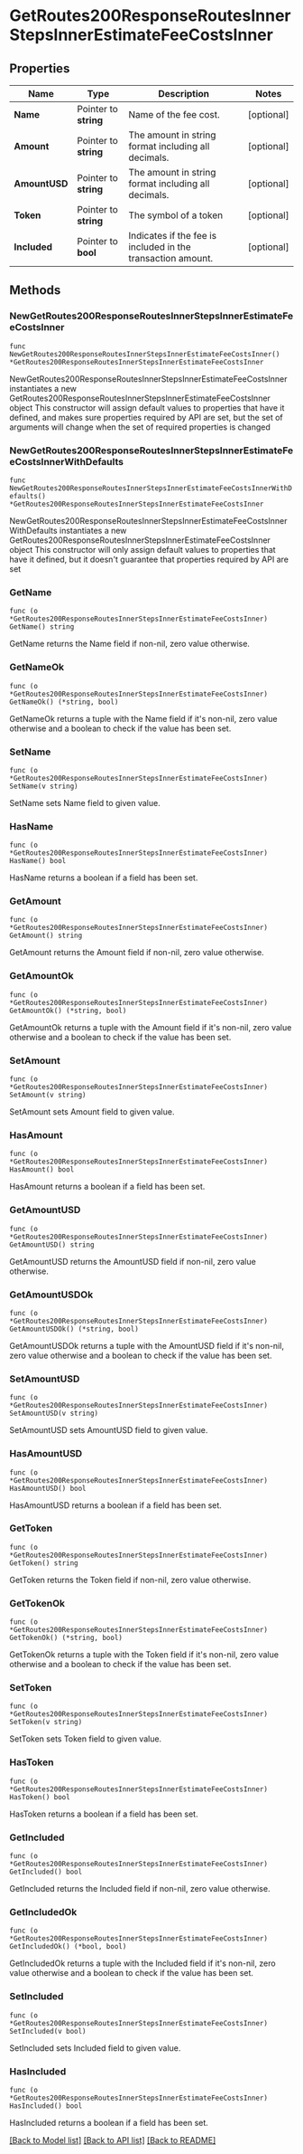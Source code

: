 # GetRoutes200ResponseRoutesInnerStepsInnerEstimateFeeCostsInner

## Properties

Name | Type | Description | Notes
------------ | ------------- | ------------- | -------------
**Name** | Pointer to **string** | Name of the fee cost. | [optional] 
**Amount** | Pointer to **string** | The amount in string format including all decimals. | [optional] 
**AmountUSD** | Pointer to **string** | The amount in string format including all decimals. | [optional] 
**Token** | Pointer to **string** | The symbol of a token | [optional] 
**Included** | Pointer to **bool** | Indicates if the fee is included in the transaction amount. | [optional] 

## Methods

### NewGetRoutes200ResponseRoutesInnerStepsInnerEstimateFeeCostsInner

`func NewGetRoutes200ResponseRoutesInnerStepsInnerEstimateFeeCostsInner() *GetRoutes200ResponseRoutesInnerStepsInnerEstimateFeeCostsInner`

NewGetRoutes200ResponseRoutesInnerStepsInnerEstimateFeeCostsInner instantiates a new GetRoutes200ResponseRoutesInnerStepsInnerEstimateFeeCostsInner object
This constructor will assign default values to properties that have it defined,
and makes sure properties required by API are set, but the set of arguments
will change when the set of required properties is changed

### NewGetRoutes200ResponseRoutesInnerStepsInnerEstimateFeeCostsInnerWithDefaults

`func NewGetRoutes200ResponseRoutesInnerStepsInnerEstimateFeeCostsInnerWithDefaults() *GetRoutes200ResponseRoutesInnerStepsInnerEstimateFeeCostsInner`

NewGetRoutes200ResponseRoutesInnerStepsInnerEstimateFeeCostsInnerWithDefaults instantiates a new GetRoutes200ResponseRoutesInnerStepsInnerEstimateFeeCostsInner object
This constructor will only assign default values to properties that have it defined,
but it doesn't guarantee that properties required by API are set

### GetName

`func (o *GetRoutes200ResponseRoutesInnerStepsInnerEstimateFeeCostsInner) GetName() string`

GetName returns the Name field if non-nil, zero value otherwise.

### GetNameOk

`func (o *GetRoutes200ResponseRoutesInnerStepsInnerEstimateFeeCostsInner) GetNameOk() (*string, bool)`

GetNameOk returns a tuple with the Name field if it's non-nil, zero value otherwise
and a boolean to check if the value has been set.

### SetName

`func (o *GetRoutes200ResponseRoutesInnerStepsInnerEstimateFeeCostsInner) SetName(v string)`

SetName sets Name field to given value.

### HasName

`func (o *GetRoutes200ResponseRoutesInnerStepsInnerEstimateFeeCostsInner) HasName() bool`

HasName returns a boolean if a field has been set.

### GetAmount

`func (o *GetRoutes200ResponseRoutesInnerStepsInnerEstimateFeeCostsInner) GetAmount() string`

GetAmount returns the Amount field if non-nil, zero value otherwise.

### GetAmountOk

`func (o *GetRoutes200ResponseRoutesInnerStepsInnerEstimateFeeCostsInner) GetAmountOk() (*string, bool)`

GetAmountOk returns a tuple with the Amount field if it's non-nil, zero value otherwise
and a boolean to check if the value has been set.

### SetAmount

`func (o *GetRoutes200ResponseRoutesInnerStepsInnerEstimateFeeCostsInner) SetAmount(v string)`

SetAmount sets Amount field to given value.

### HasAmount

`func (o *GetRoutes200ResponseRoutesInnerStepsInnerEstimateFeeCostsInner) HasAmount() bool`

HasAmount returns a boolean if a field has been set.

### GetAmountUSD

`func (o *GetRoutes200ResponseRoutesInnerStepsInnerEstimateFeeCostsInner) GetAmountUSD() string`

GetAmountUSD returns the AmountUSD field if non-nil, zero value otherwise.

### GetAmountUSDOk

`func (o *GetRoutes200ResponseRoutesInnerStepsInnerEstimateFeeCostsInner) GetAmountUSDOk() (*string, bool)`

GetAmountUSDOk returns a tuple with the AmountUSD field if it's non-nil, zero value otherwise
and a boolean to check if the value has been set.

### SetAmountUSD

`func (o *GetRoutes200ResponseRoutesInnerStepsInnerEstimateFeeCostsInner) SetAmountUSD(v string)`

SetAmountUSD sets AmountUSD field to given value.

### HasAmountUSD

`func (o *GetRoutes200ResponseRoutesInnerStepsInnerEstimateFeeCostsInner) HasAmountUSD() bool`

HasAmountUSD returns a boolean if a field has been set.

### GetToken

`func (o *GetRoutes200ResponseRoutesInnerStepsInnerEstimateFeeCostsInner) GetToken() string`

GetToken returns the Token field if non-nil, zero value otherwise.

### GetTokenOk

`func (o *GetRoutes200ResponseRoutesInnerStepsInnerEstimateFeeCostsInner) GetTokenOk() (*string, bool)`

GetTokenOk returns a tuple with the Token field if it's non-nil, zero value otherwise
and a boolean to check if the value has been set.

### SetToken

`func (o *GetRoutes200ResponseRoutesInnerStepsInnerEstimateFeeCostsInner) SetToken(v string)`

SetToken sets Token field to given value.

### HasToken

`func (o *GetRoutes200ResponseRoutesInnerStepsInnerEstimateFeeCostsInner) HasToken() bool`

HasToken returns a boolean if a field has been set.

### GetIncluded

`func (o *GetRoutes200ResponseRoutesInnerStepsInnerEstimateFeeCostsInner) GetIncluded() bool`

GetIncluded returns the Included field if non-nil, zero value otherwise.

### GetIncludedOk

`func (o *GetRoutes200ResponseRoutesInnerStepsInnerEstimateFeeCostsInner) GetIncludedOk() (*bool, bool)`

GetIncludedOk returns a tuple with the Included field if it's non-nil, zero value otherwise
and a boolean to check if the value has been set.

### SetIncluded

`func (o *GetRoutes200ResponseRoutesInnerStepsInnerEstimateFeeCostsInner) SetIncluded(v bool)`

SetIncluded sets Included field to given value.

### HasIncluded

`func (o *GetRoutes200ResponseRoutesInnerStepsInnerEstimateFeeCostsInner) HasIncluded() bool`

HasIncluded returns a boolean if a field has been set.


[[Back to Model list]](../README.md#documentation-for-models) [[Back to API list]](../README.md#documentation-for-api-endpoints) [[Back to README]](../README.md)


